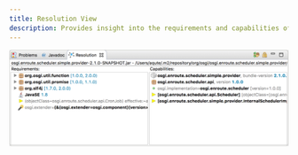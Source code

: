 ```yaml
---
title: Resolution View
description: Provides insight into the requirements and capabilities of the selected bundle
---
```


<img src="/images/resolution-view.png" style="width:750px" class="view">
